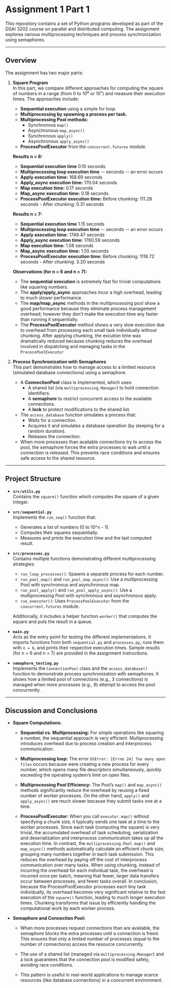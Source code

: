 # Assignment 1 Part 1

This repository contains a set of Python programs developed as part of the DSAI 3202 course on parallel and distributed computing. The assignment explores various multiprocessing techniques and process synchronization using semaphores.

---

## Overview

The assignment has two major parts:

1. **Square Program**  
   In this part, we compare different approaches for computing the square of numbers in a range (from 0 to 10⁶ or 10⁷) and measure their execution times. The approaches include:
   - **Sequential execution** using a simple for loop.
   - **Multiprocessing by spawning a process per task.**
   - **Multiprocessing Pool methods:**  
     - Synchronous `map()`
     - Asynchronous `map_async()`
     - Synchronous `apply()`
     - Asynchronous `apply_async()`
   - **ProcessPoolExecutor** from the `concurrent.futures` module.

   **Results n = 6:**
   - **Sequential execution time** 0.10 seconds
   - **Multiprocessing loop execution time** -- seconds -- an error occurs
   - **Apply execution time:** 168.69 seconds
   - **Apply_async execution time:** 170.04 seconds
   - **Map execution time:** 0.17 seconds
   - **Map_async execution time:** 0.18 seconds
   - **ProcessPoolExecutor execution time:** Before chunking: 111.28 seconds - After chunking: 0.31 seconds

   **Results n = 7:**
   - **Sequential execution time** 1.15 seconds
   - **Multiprocessing loop execution time** -- seconds -- an error occurs
   - **Apply execution time:** 1749.47 seconds
   - **Apply_async execution time:** 1760.59 seconds
   - **Map execution time:** 1.56 seconds
   - **Map_async execution time:** 1.55 seconds
   - **ProcessPoolExecutor execution time:** Before chunking: 1116.72 seconds - After chunking: 3.20 seconds

   **Observations (for n = 6 and n = 7):**
   - The **sequential execution** is extremely fast for trivial computations like squaring numbers.
   - The **apply/apply_async** approaches incur a high overhead, leading to much slower performance.
   - The **map/map_async** methods in the multiprocessing pool show a good performance because they eliminate process management overhead; however they don't make the execution time any faster than running it sequentially.
   - The **ProcessPoolExecutor** method shows a very slow execution due to overhead from processing each small task individually without chunking. After applying chunking, the excution time was dramatically reduced because chunking reduces the overhead involved in dispatching and managing tasks in the `ProcessPoolExecutor`

3. **Process Synchronization with Semaphores**  
   This part demonstrates how to manage access to a limited resource (simulated database connections) using a semaphore.
   - A **ConnectionPool** class is implemented, which uses:
     - A shared list (via `multiprocessing.Manager`) to hold connection identifiers.
     - A **semaphore** to restrict concurrent access to the available connections.
     - A **lock** to protect modifications to the shared list.
   - The `access_database` function simulates a process that:
     - Waits for a connection.
     - Acquires it and simulates a database operation (by sleeping for a random duration).
     - Releases the connection.
   - When more processes than available connections try to access the pool, the semaphore forces the extra processes to wait until a connection is released. This prevents race conditions and ensures safe access to the shared resource.

---

## Project Structure

- **`src/utils.py`**  
  Contains the `square()` function which computes the square of a given integer.

- **`src/sequential.py`**  
  Implements the `run_seq()` function that:
  - Generates a list of numbers (0 to 10^n - 1).
  - Computes their squares sequentially.
  - Measures and prints the execution time and the last computed result.

- **`src/processes.py`**  
  Contains multiple functions demonstrating different multiprocessing strategies:
  - `run_loop_processes()`: Spawns a separate process for each number.
  - `run_pool_map()` and `run_pool_map_async()`: Use a multiprocessing Pool with synchronous and asynchronous map.
  - `run_pool_apply()` and `run_pool_apply_async()`: Use a multiprocessing Pool with synchronous and asynchronous apply.
  - `run_executor()`: Uses `ProcessPoolExecutor` from the `concurrent.futures` module.
  
  Additionally, it includes a helper function `worker()` that computes the square and puts the result in a queue.

- **`main.py`**  
  Acts as the entry point for testing the different implementations. It imports functions from both `sequential.py` and `processes.py`, runs them with `n = 6`, and prints their respective execution times. Sample results (for n = 6 and n = 7) are provided in the assignment instructions.

- **`semaphore_testing.py`**  
  Implements the `ConnectionPool` class and the `access_database()` function to demonstrate process synchronization with semaphores. It shows how a limited pool of connections (e.g., 3 connections) is managed when more processes (e.g., 6) attempt to access the pool concurrently.

---

## Discussion and Conclusions

- **Square Computations:**
    - **Sequential vs. Multiprocessing:**
        For simple operations like squaring a number, the sequential approach is very efficient. Multiprocessing introduces overhead due to process creation and interprocess communication.
 
    - **Multiprocessing loop:**
        The error `OSError: [Errno 24] Too many open files` occurs because were creating a new process for every number, which opens many file descriptors simultaneously, quickly exceeding the operating system’s limit on open files.

    - **Multiprocessing Pool Efficiency:**
        The Pool’s `map()` and `map_async()` methods significantly reduce the overhead by reusing a fixed number of worker processes. On the other hand, `apply()` and `apply_async()` are much slower because they submit tasks one at a time.

    - **ProcessPoolExecutor**:
        When you call `executor.map()` without specifying a chunk size, it typically sends one task at a time to the worker processes. Since each task (computing the square) is very trivial, the accumulated overhead of task scheduling, serialization and deserialization and interprocess communicatoin takes up all the execution time.
        In contrast, the `multiprocessing.Pool.map()` and `map_async()` methods automatically calculate an efficient chunk size, grouping many numbers together in each task submission. This reduces the overhead by paying off the cost of interprocess communication over many tasks.
        When using chunking, instead of incurring the overhead for each individual task, the overhead is incurred once per batch, meaning that fewer, larger data transfers occur between processes, and fewer tasks overall.
        In conclusion, because the ProcessPoolExecutor processes each tiny task individually, its overhead becomes very significant relative to the fast execution of the `square()` function, leading to much longer execution times. Chunking transforms that issue by efficiently handling the computational work by each worker process.

- **Semaphore and Connection Pool:**

    - When more processes request connections than are available, the semaphore blocks the extra processes until a connection is freed. This ensures that only a limited number of processes (equal to the number of connections) access the resource concurrently.

    - The use of a shared list (managed via `multiprocessing.Manager`) and a lock guarantees that the connection pool is modified safely, avoiding race conditions.

    - This pattern is useful in real-world applications to manage scarce resources (like database connections) in a concurrent environment.
